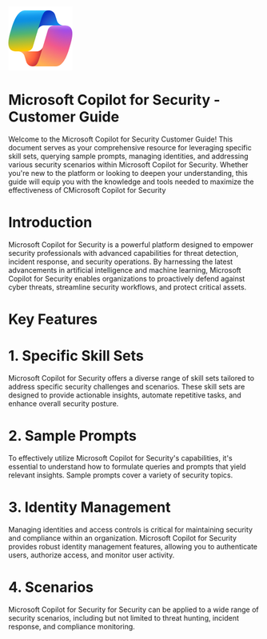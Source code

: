 ![Security CoPilot Logo](https://github.com/Azure/Copilot-For-Security/blob/main/Images/ic_fluent_copilot_64_64%402x.png)
# Microsoft Copilot for Security - Customer Guide
Welcome to the Microsoft Copilot for Security Customer Guide! This document serves as your comprehensive resource for leveraging specific skill sets, querying sample prompts, managing identities, and addressing various security scenarios within Microsoft Copilot for Security. Whether you're new to the platform or looking to deepen your understanding, this guide will equip you with the knowledge and tools needed to maximize the effectiveness of CMicrosoft Copilot for Security

# Introduction
Microsoft Copilot for Security is a powerful platform designed to empower security professionals with advanced capabilities for threat detection, incident response, and security operations. By harnessing the latest advancements in artificial intelligence and machine learning, Microsoft Copilot for Security enables organizations to proactively defend against cyber threats, streamline security workflows, and protect critical assets.

# Key Features
# 1. Specific Skill Sets
Microsoft Copilot for Security offers a diverse range of skill sets tailored to address specific security challenges and scenarios. These skill sets are designed to provide actionable insights, automate repetitive tasks, and enhance overall security posture.

# 2.  Sample Prompts
To effectively utilize Microsoft Copilot for Security's capabilities, it's essential to understand how to formulate queries and prompts that yield relevant insights. Sample prompts cover a variety of security topics.

# 3. Identity Management
Managing identities and access controls is critical for maintaining security and compliance within an organization. Microsoft Copilot for Security provides robust identity management features, allowing you to authenticate users, authorize access, and monitor user activity.

# 4.  Scenarios
Microsoft Copilot for Security for Security can be applied to a wide range of security scenarios, including but not limited to threat hunting, incident response, and compliance monitoring.
